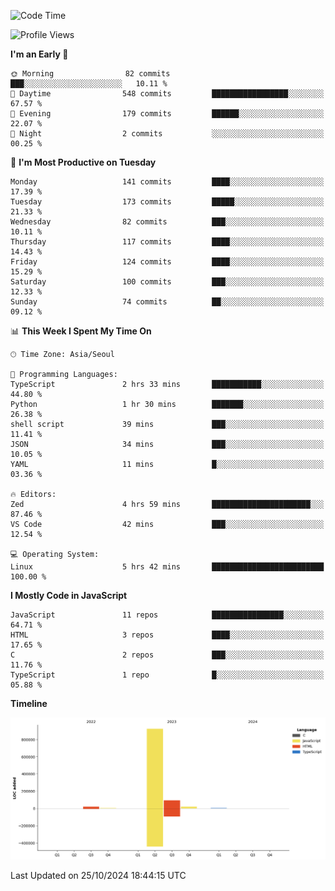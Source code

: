 <!--START_SECTION:waka-->
![Code Time](http://img.shields.io/badge/Code%20Time-107%20hrs%2037%20mins-blue)

![Profile Views](http://img.shields.io/badge/Profile%20Views-0-blue)

**I'm an Early 🐤** 

```text
🌞 Morning                82 commits          ███░░░░░░░░░░░░░░░░░░░░░░   10.11 % 
🌆 Daytime                548 commits         █████████████████░░░░░░░░   67.57 % 
🌃 Evening                179 commits         ██████░░░░░░░░░░░░░░░░░░░   22.07 % 
🌙 Night                  2 commits           ░░░░░░░░░░░░░░░░░░░░░░░░░   00.25 % 
```
📅 **I'm Most Productive on Tuesday** 

```text
Monday                   141 commits         ████░░░░░░░░░░░░░░░░░░░░░   17.39 % 
Tuesday                  173 commits         █████░░░░░░░░░░░░░░░░░░░░   21.33 % 
Wednesday                82 commits          ███░░░░░░░░░░░░░░░░░░░░░░   10.11 % 
Thursday                 117 commits         ████░░░░░░░░░░░░░░░░░░░░░   14.43 % 
Friday                   124 commits         ████░░░░░░░░░░░░░░░░░░░░░   15.29 % 
Saturday                 100 commits         ███░░░░░░░░░░░░░░░░░░░░░░   12.33 % 
Sunday                   74 commits          ██░░░░░░░░░░░░░░░░░░░░░░░   09.12 % 
```


📊 **This Week I Spent My Time On** 

```text
🕑︎ Time Zone: Asia/Seoul

💬 Programming Languages: 
TypeScript               2 hrs 33 mins       ███████████░░░░░░░░░░░░░░   44.80 % 
Python                   1 hr 30 mins        ███████░░░░░░░░░░░░░░░░░░   26.38 % 
shell script             39 mins             ███░░░░░░░░░░░░░░░░░░░░░░   11.41 % 
JSON                     34 mins             ███░░░░░░░░░░░░░░░░░░░░░░   10.05 % 
YAML                     11 mins             █░░░░░░░░░░░░░░░░░░░░░░░░   03.36 % 

🔥 Editors: 
Zed                      4 hrs 59 mins       ██████████████████████░░░   87.46 % 
VS Code                  42 mins             ███░░░░░░░░░░░░░░░░░░░░░░   12.54 % 

💻 Operating System: 
Linux                    5 hrs 42 mins       █████████████████████████   100.00 % 
```

**I Mostly Code in JavaScript** 

```text
JavaScript               11 repos            ████████████████░░░░░░░░░   64.71 % 
HTML                     3 repos             ████░░░░░░░░░░░░░░░░░░░░░   17.65 % 
C                        2 repos             ███░░░░░░░░░░░░░░░░░░░░░░   11.76 % 
TypeScript               1 repo              █░░░░░░░░░░░░░░░░░░░░░░░░   05.88 % 
```



**Timeline**

![Lines of Code chart](https://raw.githubusercontent.com/project-dy/project-dy/main/assets/bar_graph.png)


 Last Updated on 25/10/2024 18:44:15 UTC
<!--END_SECTION:waka-->
